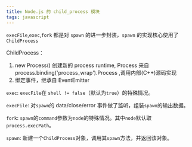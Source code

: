 ```yaml
---
title: Node.js 的 child_process 模块
tags: javascript
---
```

`execFile`,`exec`,`fork` 都是对 `spawn` 的进一步封装，`spawn` 的实现核心使用了 `ChildProcess`

ChildProcess：
1. new Process() 创建新的 process runtime, Process 来自 process.binding('process_wrap').Process ,调用内部(C++)源码实现
2. 绑定事件，继承自 EventEmitter

`exec`:
`execFile`在 `shell != false`（默认为`true`）的特殊情况。

`execFile`:
对`spawn`的 data/close/error 事件做了监听，组装`spawn`的输出数据。

`fork`:
`spawn`的`command`参数为`node`的特殊情况。其中`node`默认取`process.execPath`。

`spawn`:
新建一个`ChildProcess`对象，调用其`spawn`方法，并返回该对象。
